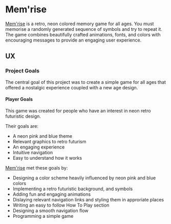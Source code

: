 # Mem'rise

[Mem'rise](https://isaacwoodruff.github.io/mem-rise/) is a retro, neon colored memory game for all ages. You must memorise a randomly generated sequence of symbols and try to repeat it. The game combines beautifully crafted animations, fonts, and colors with encouraging messages to provide an engaging user experience.


## UX

### Project Goals

The central goal of this project was to create a simple game for all ages that offered a nostalgic experience coupled with a new age design.

#### Player Goals

This game was created for people who have an interest in neon retro futuristic design.

Their goals are:

- A neon pink and blue theme
- Relevant graphics to retro futurism
- An engaging experience
- Intuitive navigation
- Easy to understand how it works

[Mem'rise](https://isaacwoodruff.github.io/mem-rise/) met these goals by:

- Designing a color scheme heavily influenced by neon pink and blue colors
- Implementing a retro futuristic background, and symbols
- Adding fun and engaging animations
- Dislaying relevant navigation links and styling them in approriate places
- Writing an easy to follow How To Play section
- Designing a smooth navigation flow
- Programming a simple game
